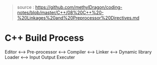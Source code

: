 > source : https://github.com/methylDragon/coding-notes/blob/master/C++/08%20C++%20-%20Linkages%20and%20Preprocessor%20Directives.md

# C++ Build Process

Editor <--> Pre-processor <--> Compiler <--> Linker <--> Dynamic library Loader <--> Input Output Executer
